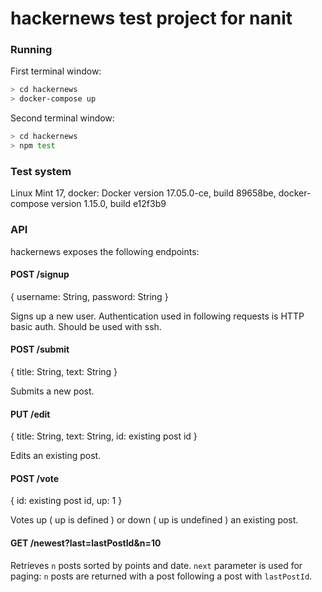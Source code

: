 # hackernews test project for nanit


### Running


First terminal window:

```bash
> cd hackernews
> docker-compose up
```

Second terminal window:

```bash
> cd hackernews
> npm test
```
### Test system

Linux Mint 17, docker: Docker version 17.05.0-ce, build 89658be, docker-compose version 1.15.0, build e12f3b9


### API

hackernews exposes the following endpoints:

#### POST /signup
{ username: String, password: String }

Signs up a new user. Authentication used in following requests is HTTP basic auth. Should be used with ssh.

#### POST /submit 
{ title: String, text: String }

Submits a new post.

#### PUT /edit
{ title: String, text: String, id: existing post id }

Edits an existing post.

#### POST /vote
{ id: existing post id, up: 1 }

Votes up ( up is defined ) or down ( up is undefined ) an existing post.

#### GET /newest?last=lastPostId&n=10

Retrieves ``n`` posts sorted by points and date. ``next`` parameter is used for paging: ``n`` posts are returned with a post following a post with ``lastPostId``.

